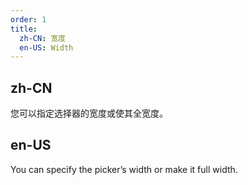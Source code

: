 ```yaml
---
order: 1
title:
  zh-CN: 宽度
  en-US: Width
---
```


## zh-CN

您可以指定选择器的宽度或使其全宽度。

## en-US

You can specify the picker’s width or make it full width.
